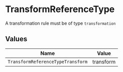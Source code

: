 # TransformReferenceType

A transformation rule must be of type `transformation`


## Values

| Name                              | Value                             |
| --------------------------------- | --------------------------------- |
| `TransformReferenceTypeTransform` | transform                         |